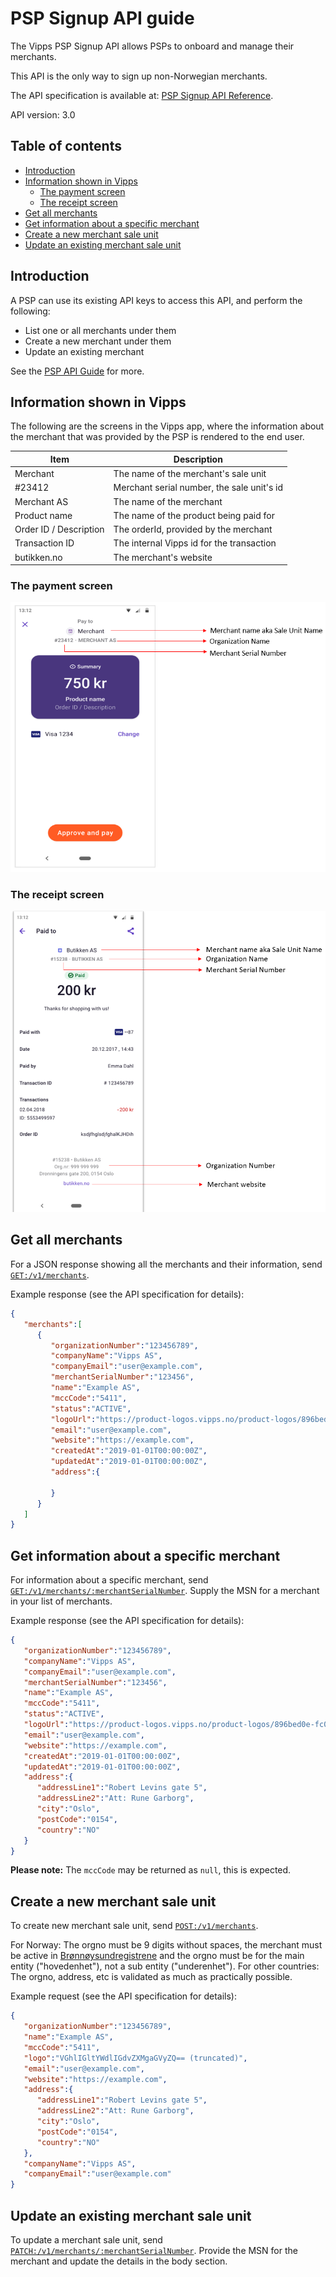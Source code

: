 <!-- START_METADATA
---
title: PSP Signup API Guide
sidebar_position: 25
---
END_METADATA -->

# PSP Signup API guide

The Vipps PSP Signup API allows PSPs to onboard and manage their merchants.

This API is the only way to sign up non-Norwegian merchants.

The API specification is available at:
[PSP Signup API Reference](https://vippsas.github.io/vipps-developer-docs/api/psp-signup).

API version: 3.0

<!-- START_COMMENT -->

## Table of contents

* [Introduction](#introduction)
* [Information shown in Vipps](#information-shown-in-vipps)
  * [The payment screen](#the-payment-screen)
  * [The receipt screen](#the-receipt-screen)
* [Get all merchants](#get-all-merchants)
* [Get information about a specific merchant](#get-information-about-a-specific-merchant)
* [Create a new merchant sale unit](#create-a-new-merchant-sale-unit)
* [Update an existing merchant sale unit](#update-an-existing-merchant-sale-unit)

<!-- END_COMMENT -->

## Introduction

A PSP can use its existing API keys to access this API, and perform the following:

* List one or all merchants under them
* Create a new merchant under them
* Update an existing merchant

See the
[PSP API Guide](https://vippsas.github.io/vipps-developer-docs/docs/APIs/psp-api/vipps-psp-api)
for more.

## Information shown in Vipps

The following are the screens in the Vipps app, where the information about
the merchant that was provided by the PSP is rendered to the end user.

| Item               | Description                                           |
| ------------------ | ----------------------------------------------------- |
| Merchant           | The name of the merchant's sale unit                  |
| #23412             | Merchant serial number, the sale unit's id            |
| Merchant AS        | The name of the merchant                              |
| Product name       | The name of the product being paid for                |
| Order ID / Description | The orderId, provided by the merchant             |
| Transaction ID     | The internal Vipps id for the transaction             |
| butikken.no        | The merchant's website                                |

### The payment screen

![Payment Screen](./docs/signup/payment.png)

### The receipt screen

![Receipt Screen](./docs/signup/receipt.png)

## Get all merchants

For a JSON response showing all the merchants and their information, send
[`GET:/v1/merchants`](https://vippsas.github.io/vipps-developer-docs/api/psp-signup#tag/Merchant/operation/getMerchants).

Example response (see the API specification for details):

```json
{
   "merchants":[
      {
         "organizationNumber":"123456789",
         "companyName":"Vipps AS",
         "companyEmail":"user@example.com",
         "merchantSerialNumber":"123456",
         "name":"Example AS",
         "mccCode":"5411",
         "status":"ACTIVE",
         "logoUrl":"https://product-logos.vipps.no/product-logos/896bed0e-fc0d-4edf-952c-aeb710581c4e.png",
         "email":"user@example.com",
         "website":"https://example.com",
         "createdAt":"2019-01-01T00:00:00Z",
         "updatedAt":"2019-01-01T00:00:00Z",
         "address":{

         }
      }
   ]
}
```

## Get information about a specific merchant

For information about a specific merchant, send
[`GET:/v1/merchants/:merchantSerialNumber`](https://vippsas.github.io/vipps-developer-docs/api/psp-signup#tag/Merchant/operation/getMerchant).
Supply the MSN for a merchant in your list of merchants.

Example response (see the API specification for details):

```json
{
   "organizationNumber":"123456789",
   "companyName":"Vipps AS",
   "companyEmail":"user@example.com",
   "merchantSerialNumber":"123456",
   "name":"Example AS",
   "mccCode":"5411",
   "status":"ACTIVE",
   "logoUrl":"https://product-logos.vipps.no/product-logos/896bed0e-fc0d-4edf-952c-aeb710581c4e.png",
   "email":"user@example.com",
   "website":"https://example.com",
   "createdAt":"2019-01-01T00:00:00Z",
   "updatedAt":"2019-01-01T00:00:00Z",
   "address":{
      "addressLine1":"Robert Levins gate 5",
      "addressLine2":"Att: Rune Garborg",
      "city":"Oslo",
      "postCode":"0154",
      "country":"NO"
   }
}
```

**Please note:** The `mccCode` may be returned as `null`, this is expected.

## Create a new merchant sale unit

To create new merchant sale unit, send
[`POST:/v1/merchants`](https://vippsas.github.io/vipps-developer-docs/api/psp-signup#tag/Merchant/operation/addMerchant).

For Norway: The orgno must be 9 digits without spaces, the merchant
must be active in [Brønnøysundregistrene](https://www.brreg.no)
and the orgno must be for the main entity ("hovedenhet"),
not a sub entity ("underenhet").
For other countries: The orgno, address, etc is validated as much
as practically possible.

Example request (see the API specification for details):

```json
{
   "organizationNumber":"123456789",
   "name":"Example AS",
   "mccCode":"5411",
   "logo":"VGhlIGltYWdlIGdvZXMgaGVyZQ== (truncated)",
   "email":"user@example.com",
   "website":"https://example.com",
   "address":{
      "addressLine1":"Robert Levins gate 5",
      "addressLine2":"Att: Rune Garborg",
      "city":"Oslo",
      "postCode":"0154",
      "country":"NO"
   },
   "companyName":"Vipps AS",
   "companyEmail":"user@example.com"
}
```

## Update an existing merchant sale unit

To update a merchant sale unit, send
[`PATCH:/v1/merchants/:merchantSerialNumber`](https://vippsas.github.io/vipps-developer-docs/api/psp-signup#tag/Merchant/operation/patchMerchant).
Provide the MSN for the merchant and update the details in the body section.
